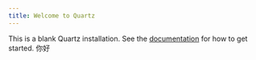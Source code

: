 ```yaml
---
title: Welcome to Quartz
---
```


This is a blank Quartz installation.
See the [documentation](https://quartz.jzhao.xyz) for how to get started.
 你好
 